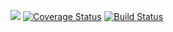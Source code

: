 [![](https://jitpack.io/v/kylepls/Expr3.svg)](https://jitpack.io/#kylepls/Expr3)
[![Coverage Status](https://coveralls.io/repos/github/kylepls/Expr3/badge.svg?branch=master)](https://coveralls.io/github/kylepls/Expr3?branch=master)
[![Build Status](https://travis-ci.org/kylepls/Expr3.svg?branch=master)](https://travis-ci.org/kylepls/Expr3)
